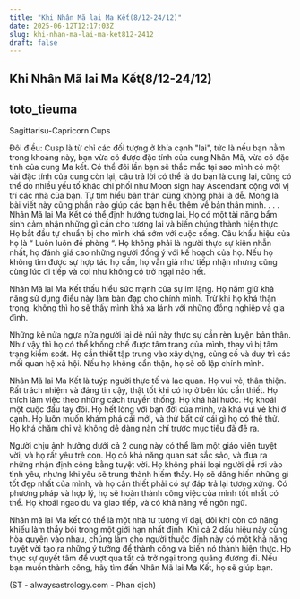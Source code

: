 ```yaml
---
title: "Khi Nhân Mã lai Ma Kết(8/12-24/12)"
date: 2025-06-12T12:17:03Z
slug: khi-nhan-ma-lai-ma-ket812-2412
draft: false
---
```


## Khi Nhân Mã lai Ma Kết(8/12-24/12)

## toto_tieuma

Sagittarisu-Capricorn Cups
 
Đôi điều: Cusp là từ chỉ các đối tượng ở khía cạnh "lai", tức là nếu bạn nằm trong khoảng này, bạn vừa có được đặc tính của cung Nhân Mã, vừa có đặc tính của cung Ma kết. Có thể đôi lần bạn sẽ thắc mắc tại sao mình có một vài đặc tính của cung còn lại, câu trả lời có thể là do bạn là cung lai, cũng có thể do nhiều yếu tố khác chi phối như Moon sign hay Ascendant cộng với vị trí các nhà của bạn. Tự tìm hiểu bản thân cũng không phải là dễ. Mong là bài viết này cũng phần nào giúp các bạn hiểu thêm về bản thân mình.
.
.
.
Nhân Mã lai Ma Kết có thể định hướng tương lai. Họ có một tài năng bẩm sinh cảm nhận những gì cần cho tương lai và biến chúng thành hiện thực. Họ bắt đầu tự chuẩn bị cho mình khá sớm với cuộc sống. Câu khẩu hiệu của họ là “ Luôn luôn đề phòng “. Họ không phải là người thực sự kiên nhẫn nhất, họ đánh giá cao những người đồng ý với kế hoạch của họ. Nếu họ không tìm được sự hợp tác họ cần, họ vẫn giả như tiếp nhận nhưng cũng cùng lúc đi tiếp và coi như không có trở ngại nào hết.

Nhân Mã lai Ma Kết thấu hiểu sức mạnh của sự im lặng. Họ nắm giữ khả năng sử dụng điều này làm bàn đạp cho chính mình. Trừ khi họ khá thận trọng, không thì họ sẽ thấy mình khá xa lánh với những đồng nghiệp và gia đình.

Những kẻ nửa ngựa nửa người lai dê núi này thực sự cần rèn luyện bản thân. Như vậy thì họ có thể khống chế được tâm trạng của mình, thay vì bị tâm trạng kiểm soát. Họ cần thiết tập trung vào xây dựng, củng cố và duy trì các mối quan hệ xã hội. Nếu họ không cẩn thận, họ sẽ cô lập chính mình.

Nhân Mã lai Ma Kết là tuýp người thực tế và lạc quan. Họ vui vẻ, thân thiện. Rất trách nhiệm và đáng tin cậy, thật tốt khi có họ ở bên lúc cần thiết. Họ thích làm việc theo những cách truyền thống. Họ khá hài hước. Họ khoái một cuộc đấu tay đôi. Họ hết lòng với bạn đời của mình, và khá vui vẻ khi ở cạnh. Họ luôn muốn khám phá cái mới, và thử bất cứ cái gì họ có thể thử. Họ khá chăm chỉ và không dễ dàng nàn chí trước mục tiêu đã đề ra.

Người chịu ảnh hưởng dưới cả 2 cung này có thể làm một giáo viên tuyệt vời, và họ rất yêu trẻ con. Họ có khả năng quan sát sắc sảo, và đưa ra những nhận định công bằng tuyệt vời. Họ không phải loại người dễ rơi vào tình yêu, nhưng khi yêu sẽ trung thành hiếm thấy. Họ sẽ dâng hiến những gì tốt đẹp nhất của mình, và họ cần thiết phải có sự đáp trả lại tương xứng. Có phương pháp và hợp lý, họ sẽ hoàn thành công việc của mình tốt nhất có thể. Họ khoái ngao du và giao tiếp, và có khả năng về ngôn ngữ.

Nhân mã lai Ma kết có thể là một nhà tư tưởng vĩ đại, đôi khi còn có năng khiếu làm thầy bói trong một giới hạn nhất định. Khi cả 2 dấu hiệu này cùng hòa quyện vào nhau, chúng làm cho người thuộc đỉnh này có một khả năng tuyệt vời tạo ra những ý tưởng để thành công và biến nó thành hiện thực. Họ thực sự quyết tâm để vượt qua tất cả trở ngại trong quãng đường đi. Nếu bạn muốn thành công, hãy tìm đến Nhân Mã lai Ma Kết, họ sẽ giúp bạn.

(ST - alwaysastrology.com - Phan dịch)